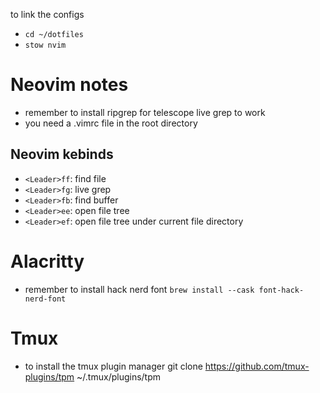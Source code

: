 to link the configs
- `cd ~/dotfiles`
- `stow nvim`

# Neovim notes
- remember to install ripgrep for telescope live grep to work
- you need a .vimrc file in the root directory 

## Neovim kebinds
- `<Leader>ff`: find file
- `<Leader>fg`: live grep
- `<Leader>fb`: find buffer
- `<Leader>ee`: open file tree
- `<Leader>ef`: open file tree under current file directory

# Alacritty
- remember to install hack nerd font
`brew install --cask font-hack-nerd-font`

# Tmux
- to install the tmux plugin manager
git clone https://github.com/tmux-plugins/tpm ~/.tmux/plugins/tpm
